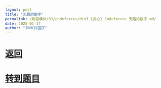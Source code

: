 ```yaml
---
layout: post
title: "无趣的数字"
permalink: /刷题模块/OJ/codeforces/div3_{贪心}_Codeforces_无趣的数字.md/
date: 2025-01-17
author: "JNMC孙国庆"
---
```


# [返回](https://aliceauto.github.io/%E5%88%B7%E9%A2%98%E6%A8%A1%E5%9D%97/OJ/)
# [转到题目](https://codeforces.com/contest/2050/problem/C)